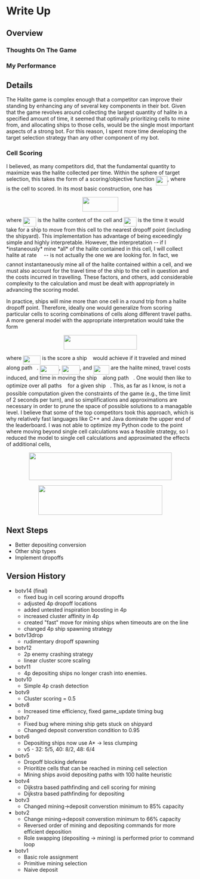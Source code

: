 # Write Up

## Overview

### Thoughts On The Game

### My Performance

## Details
The Halite game is complex enough that a competitor can improve their standing by enhancing any of several key components in their bot. 
Given that the game revolves around collecting the largest quantity of halite in a specified amount of time, it seemed that optimally prioritizing
cells to mine from, and allocating ships to those cells, would be the single most important aspects of a strong bot. For this reason, I spent more 
time developing the target selection strategy than any other component of my bot.

### Cell Scoring
I believed, as many competitors did, that the fundamental quantity to maximize was the halite collected per time. Within the sphere of target selection,
this takes the form of a scoring/objective function <img src="/tex/2a2ac6cebda315d6c50722c2181d9e3d.svg?invert_in_darkmode&sanitize=true" align=middle width=30.926619899999988pt height=24.65753399999998pt/>, where <img src="/tex/3e18a4a28fdee1744e5e3f79d13b9ff6.svg?invert_in_darkmode&sanitize=true" align=middle width=7.11380504999999pt height=14.15524440000002pt/> is the cell to scored. In its most basic construction, one has
<p align="center"><img src="/tex/9fc6ec3aaa0b07d92cd7b132f128747f.svg?invert_in_darkmode&sanitize=true" align=middle width=96.25481414999999pt height=38.83491479999999pt/></p>
where <img src="/tex/46274a64e8b70f2d22618780e7ee8da1.svg?invert_in_darkmode&sanitize=true" align=middle width=34.899206099999994pt height=24.65753399999998pt/> is the halite content of the cell and <img src="/tex/b3b55c29da398f33fb85c53847cf79e7.svg?invert_in_darkmode&sanitize=true" align=middle width=33.50033114999999pt height=24.65753399999998pt/> is the time it would take for a ship to move from this cell to the nearest dropoff point 
(including the shipyard). This implementation has advantage of being exceedingly simple and highly interpretable. However, the interpretation -- if I 
*instaneously* mine *all* of the halite contained in this cell, I will collect halite at rate <img src="/tex/e257acd1ccbe7fcb654708f1a866bfe9.svg?invert_in_darkmode&sanitize=true" align=middle width=11.027402099999989pt height=22.465723500000017pt/> -- is not actually the one we are looking for. In fact,
we cannot instantaneously mine all of the halite contained within a cell, and we must also account for the travel time of the ship to the cell in question 
and the costs incurred in travelling. These factors, and others, add considerable complexity to the calculation and must be dealt with appropriately 
in advancing the scoring model.

In practice, ships will mine more than one cell in a round trip from a halite dropoff point. Therefore, ideally one would generalize from scoring particular
cells to scoring combinations of cells along different travel paths. A more general model with the appropriate interpretation would take the form
<p align="center"><img src="/tex/c2107768b733c965c56abb547207bf90.svg?invert_in_darkmode&sanitize=true" align=middle width=196.63885065pt height=38.83491479999999pt/></p>
where <img src="/tex/520b5fc6ec14c91455e2fcf2ace53419.svg?invert_in_darkmode&sanitize=true" align=middle width=47.09474549999999pt height=24.65753399999998pt/> is the score a ship <img src="/tex/6f9bad7347b91ceebebd3ad7e6f6f2d1.svg?invert_in_darkmode&sanitize=true" align=middle width=7.7054801999999905pt height=14.15524440000002pt/> would achieve if it traveled and mined along path <img src="/tex/2ec6e630f199f589a2402fdf3e0289d5.svg?invert_in_darkmode&sanitize=true" align=middle width=8.270567249999992pt height=14.15524440000002pt/>. <img src="/tex/6fa93f442c42ae006141f1cc5567e25a.svg?invert_in_darkmode&sanitize=true" align=middle width=51.06733169999999pt height=24.65753399999998pt/>, <img src="/tex/560617f2ebc595b0ba857a0f4946cc03.svg?invert_in_darkmode&sanitize=true" align=middle width=47.95667414999999pt height=24.65753399999998pt/>, and <img src="/tex/78a9fbddc3e62359af9441f1cb56c722.svg?invert_in_darkmode&sanitize=true" align=middle width=42.00346094999999pt height=24.65753399999998pt/> are the halite mined, travel costs
induced, and time in moving the ship <img src="/tex/6f9bad7347b91ceebebd3ad7e6f6f2d1.svg?invert_in_darkmode&sanitize=true" align=middle width=7.7054801999999905pt height=14.15524440000002pt/> along path <img src="/tex/2ec6e630f199f589a2402fdf3e0289d5.svg?invert_in_darkmode&sanitize=true" align=middle width=8.270567249999992pt height=14.15524440000002pt/>. One would then like to optimize over all paths <img src="/tex/2ec6e630f199f589a2402fdf3e0289d5.svg?invert_in_darkmode&sanitize=true" align=middle width=8.270567249999992pt height=14.15524440000002pt/> for a given ship <img src="/tex/6f9bad7347b91ceebebd3ad7e6f6f2d1.svg?invert_in_darkmode&sanitize=true" align=middle width=7.7054801999999905pt height=14.15524440000002pt/>. This, as far as I know, is not a 
possible computation given the constraints of the game (e.g., the time limit of 2 seconds per turn), and so simplifications and approximations are necessary in order
to prune the space of possible solutions to a managable level. I believe that some of the top competitors took this approach, which is why relatively fast languages
like C++ and Java dominate the upper end of the leaderboard. I was not able to optimize my Python code to the point where moving beyond single cell calculations was 
a feasible strategy, so I reduced the model to single cell calculations and approximated the effects of additional cells,
<p align="center"><img src="/tex/b7c54c46b4036907895744e6f472bdfb.svg?invert_in_darkmode&sanitize=true" align=middle width=382.14109394999997pt height=74.37473175pt/></p>

<p align="center"><img src="/tex/a91743d545c46fcecc0eade8ef2467c5.svg?invert_in_darkmode&sanitize=true" align=middle width=331.35747645pt height=78.7738347pt/></p>

## Next Steps
* Better depositing conversion
* Other ship types
* Implement dropoffs

## Version History
* botv14 (final)
  * fixed bug in cell scoring around dropoffs
  * adjusted 4p dropoff locations
  * added untested inspiration boosting in 4p
  * increased cluster affinity in 4p
  * created "fast" move for mining ships when timeouts are on the line
  * changed 4p ship spawning strategy
* botv13drop
  * rudimentary dropoff spawning
* botv12
  * 2p enemy crashing strategy
  * linear cluster score scaling
* botv11
  * 4p depositing ships no longer crash into enemies.
* botv10
  * Simple 4p crash detection
* botv9
  * Cluster scoring = 0.5
* botv8
  * Increased time efficiency, fixed game_update timing bug
* botv7
  * Fixed bug where mining ship gets stuck on shipyard
  * Changed deposit converstion condition to 0.95
* botv6
  * Depositing ships now use A* -> less clumping
  * v5 - 32: 5/5, 40: 8/2, 48: 6/4
* botv5
  * Dropoff blocking defense
  * Prioritize cells that can be reached in mining cell selection
  * Mining ships avoid depositing paths with 100 halite heuristic
* botv4
  * Dijkstra based pathfinding and cell scoring for mining
  * Dijkstra based pathfinding for depositing
* botv3
  * Changed mining->deposit converstion minimum to 85% capacity
* botv2
  * Change mining->deposit converstion minimum to 66% capacity 
  * Reversed order of mining and depositing commands for more efficient deposition
  * Role swapping (depositing -> mining) is performed prior to command loop
* botv1
  * Basic role assignment
  * Primitive mining selection
  * Naive deposit

